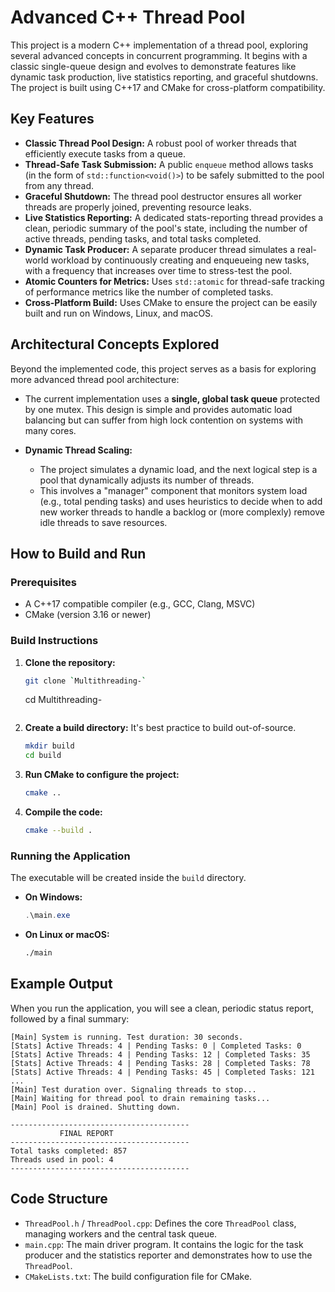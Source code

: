 
# Advanced C++ Thread Pool

This project is a modern C++ implementation of a thread pool, exploring several advanced concepts in concurrent programming. It begins with a classic single-queue design and evolves to demonstrate features like dynamic task production, live statistics reporting, and graceful shutdowns. The project is built using C++17 and CMake for cross-platform compatibility.

## Key Features

  - **Classic Thread Pool Design:** A robust pool of worker threads that efficiently execute tasks from a queue.
  - **Thread-Safe Task Submission:** A public `enqueue` method allows tasks (in the form of `std::function<void()>`) to be safely submitted to the pool from any thread.
  - **Graceful Shutdown:** The thread pool destructor ensures all worker threads are properly joined, preventing resource leaks.
  - **Live Statistics Reporting:** A dedicated stats-reporting thread provides a clean, periodic summary of the pool's state, including the number of active threads, pending tasks, and total tasks completed.
  - **Dynamic Task Producer:** A separate producer thread simulates a real-world workload by continuously creating and enqueueing new tasks, with a frequency that increases over time to stress-test the pool.
  - **Atomic Counters for Metrics:** Uses `std::atomic` for thread-safe tracking of performance metrics like the number of completed tasks.
  - **Cross-Platform Build:** Uses CMake to ensure the project can be easily built and run on Windows, Linux, and macOS.

## Architectural Concepts Explored

Beyond the implemented code, this project serves as a basis for exploring more advanced thread pool architecture:

  - The current implementation uses a **single, global task queue** protected by one mutex. This design is simple and provides automatic load balancing but can suffer from high lock contention on systems with many cores.

  - **Dynamic Thread Scaling:**

      - The project simulates a dynamic load, and the next logical step is a pool that dynamically adjusts its number of threads.
      - This involves a "manager" component that monitors system load (e.g., total pending tasks) and uses heuristics to decide when to add new worker threads to handle a backlog or (more complexly) remove idle threads to save resources.

## How to Build and Run

### Prerequisites

  - A C++17 compatible compiler (e.g., GCC, Clang, MSVC)
  - CMake (version 3.16 or newer)

### Build Instructions

1.  **Clone the repository:**

    ```bash
    git clone `Multithreading-`
    ```
    cd Multithreading-
    ```

2.  **Create a build directory:** It's best practice to build out-of-source.

    ```bash
    mkdir build
    cd build
    ```

3.  **Run CMake to configure the project:**

    ```bash
    cmake ..
    ```

4.  **Compile the code:**

    ```bash
    cmake --build .
    ```

### Running the Application

The executable will be created inside the `build` directory.

  - **On Windows:**
    ```powershell
    .\main.exe
    ```
  - **On Linux or macOS:**
    ```bash
    ./main
    ```

## Example Output

When you run the application, you will see a clean, periodic status report, followed by a final summary:

```
[Main] System is running. Test duration: 30 seconds.
[Stats] Active Threads: 4 | Pending Tasks: 0 | Completed Tasks: 0
[Stats] Active Threads: 4 | Pending Tasks: 12 | Completed Tasks: 35
[Stats] Active Threads: 4 | Pending Tasks: 28 | Completed Tasks: 78
[Stats] Active Threads: 4 | Pending Tasks: 45 | Completed Tasks: 121
...
[Main] Test duration over. Signaling threads to stop...
[Main] Waiting for thread pool to drain remaining tasks...
[Main] Pool is drained. Shutting down.

----------------------------------------
           FINAL REPORT
----------------------------------------
Total tasks completed: 857
Threads used in pool: 4
----------------------------------------

```

## Code Structure

  - `ThreadPool.h` / `ThreadPool.cpp`: Defines the core `ThreadPool` class, managing workers and the central task queue.
  - `main.cpp`: The main driver program. It contains the logic for the task producer and the statistics reporter and demonstrates how to use the `ThreadPool`.
  - `CMakeLists.txt`: The build configuration file for CMake.